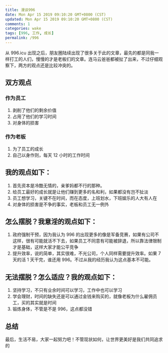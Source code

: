 ```yaml
---
title: 漫谈996
date: Mon Apr 15 2019 09:10:20 GMT+0800 (CST)
updated: Mon Apr 15 2019 09:10:20 GMT+0800 (CST)
comments: 1
categories: wake
tags: [996, 工作, 成长]
permalink: /996
---
```


从 996.icu 出现之后，朋友圈陆续出现了很多关于此的文章，最先的都是同我一样打工的人们，慢慢的才是老板们的文章。连马云爸爸都被扯了出来，不过仔细观察下，两方的观点还是比较冲突的。

<!-- more -->

## 双方观点

### 作为员工

1. 剥削了他们的剩余价值
2. 占用了他们的学习时间
3. 对身体的损害

### 作为老板

1. 为了员工的成长
2. 自己以身作则，每天 12 小时的工作时间

## 我的观点如下：

1. 首先资本是冷酷无情的，亲爹妈都不行的那种。
2. 给员工最好的成长就是让他们赚到更多的名和利，如果都没有岂不扯淡
3. 员工想学习，关键不在时间，而在态度，上班划水，下班娱乐的人大有人在
4. 对身体的损害是不争的事实，老板和员工无一例外

## 怎么摆脱？我意淫的观点如下：

1. 政府强制干预，因为我认为 996 的出现更多的像是军备竞赛，如果有公司不这样，很有可能就活不下去，如果员工不同意有可能被辞退，所以靠法律限制才是基础，这样大家才能公平竞争
2. 提升效率，说的简单，其实很难，不光公司，个人同样需要提升效率。如果 7 天的活 1 天干完，谁还用 996。不过从我的经历我认为这点基本不可能。

## 无法摆脱？怎么适应？我的观点如下：

1. 坚持学习，不只有业余时间可以学习，工作中也可以学习
2. 学会理财，时间的缺失还是可以通过金钱来购买的，就像老板为什么雇佣员工，买的其实就是时间
3. 锻炼身体，不管是不是 996，这点都没错

## 总结

最后，生活不易，大家一起努力吧！不管现状如何，让世界更美好是我们共同追求的
